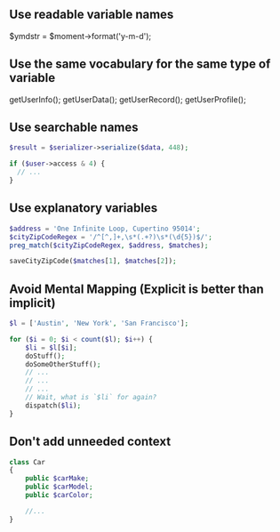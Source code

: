 ## Use readable variable names
$ymdstr = $moment->format('y-m-d');

## Use the same vocabulary for the same type of variable
getUserInfo();
getUserData();
getUserRecord();
getUserProfile();

## Use searchable names
```php
$result = $serializer->serialize($data, 448);

if ($user->access & 4) {
  // ...
}
```
## Use explanatory variables

```php
$address = 'One Infinite Loop, Cupertino 95014';
$cityZipCodeRegex = '/^[^,]+,\s*(.+?)\s*(\d{5})$/';
preg_match($cityZipCodeRegex, $address, $matches);

saveCityZipCode($matches[1], $matches[2]);
```

## Avoid Mental Mapping (Explicit is better than implicit)
```php
$l = ['Austin', 'New York', 'San Francisco'];

for ($i = 0; $i < count($l); $i++) {
    $li = $l[$i];
    doStuff();
    doSomeOtherStuff();
    // ...
    // ...
    // ...
    // Wait, what is `$li` for again?
    dispatch($li);
}
```
## Don't add unneeded context

```php
class Car
{
    public $carMake;
    public $carModel;
    public $carColor;

    //...
}
```